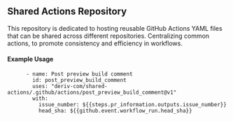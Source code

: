 ## Shared Actions Repository

This repository is dedicated to hosting reusable GitHub Actions YAML files that can be shared across different repositories. Centralizing common actions, to promote consistency and efficiency in workflows.

#### Example Usage

```
      - name: Post preview build comment
        id: post_preview_build_comment
        uses: "deriv-com/shared-actions/.github/actions/post_preview_build_comment@v1"
        with:
          issue_number: ${{steps.pr_information.outputs.issue_number}}
          head_sha: ${{github.event.workflow_run.head_sha}}
```
